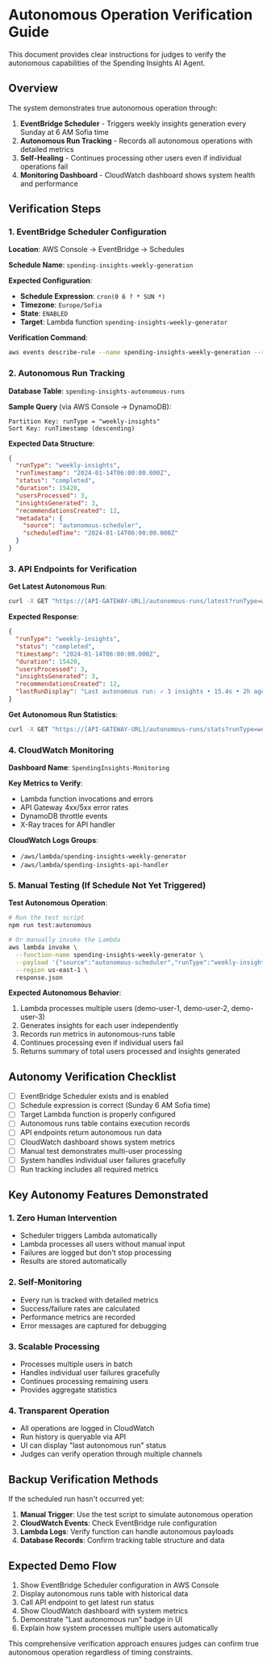 # Autonomous Operation Verification Guide

This document provides clear instructions for judges to verify the autonomous capabilities of the Spending Insights AI Agent.

## Overview

The system demonstrates true autonomous operation through:
1. **EventBridge Scheduler** - Triggers weekly insights generation every Sunday at 6 AM Sofia time
2. **Autonomous Run Tracking** - Records all autonomous operations with detailed metrics
3. **Self-Healing** - Continues processing other users even if individual operations fail
4. **Monitoring Dashboard** - CloudWatch dashboard shows system health and performance

## Verification Steps

### 1. EventBridge Scheduler Configuration

**Location**: AWS Console → EventBridge → Schedules

**Schedule Name**: `spending-insights-weekly-generation`

**Expected Configuration**:
- **Schedule Expression**: `cron(0 6 ? * SUN *)`
- **Timezone**: `Europe/Sofia`
- **State**: `ENABLED`
- **Target**: Lambda function `spending-insights-weekly-generator`

**Verification Command**:
```bash
aws events describe-rule --name spending-insights-weekly-generation --region us-east-1
```

### 2. Autonomous Run Tracking

**Database Table**: `spending-insights-autonomous-runs`

**Sample Query** (via AWS Console → DynamoDB):
```
Partition Key: runType = "weekly-insights"
Sort Key: runTimestamp (descending)
```

**Expected Data Structure**:
```json
{
  "runType": "weekly-insights",
  "runTimestamp": "2024-01-14T06:00:00.000Z",
  "status": "completed",
  "duration": 15420,
  "usersProcessed": 3,
  "insightsGenerated": 3,
  "recommendationsCreated": 12,
  "metadata": {
    "source": "autonomous-scheduler",
    "scheduledTime": "2024-01-14T06:00:00.000Z"
  }
}
```

### 3. API Endpoints for Verification

**Get Latest Autonomous Run**:
```bash
curl -X GET "https://[API-GATEWAY-URL]/autonomous-runs/latest?runType=weekly-insights"
```

**Expected Response**:
```json
{
  "runType": "weekly-insights",
  "status": "completed",
  "timestamp": "2024-01-14T06:00:00.000Z",
  "duration": 15420,
  "usersProcessed": 3,
  "insightsGenerated": 3,
  "recommendationsCreated": 12,
  "lastRunDisplay": "Last autonomous run: ✓ 3 insights • 15.4s • 2h ago"
}
```

**Get Autonomous Run Statistics**:
```bash
curl -X GET "https://[API-GATEWAY-URL]/autonomous-runs/stats?runType=weekly-insights&days=7"
```

### 4. CloudWatch Monitoring

**Dashboard Name**: `SpendingInsights-Monitoring`

**Key Metrics to Verify**:
- Lambda function invocations and errors
- API Gateway 4xx/5xx error rates
- DynamoDB throttle events
- X-Ray traces for API handler

**CloudWatch Logs Groups**:
- `/aws/lambda/spending-insights-weekly-generator`
- `/aws/lambda/spending-insights-api-handler`

### 5. Manual Testing (If Schedule Not Yet Triggered)

**Test Autonomous Operation**:
```bash
# Run the test script
npm run test:autonomous

# Or manually invoke the Lambda
aws lambda invoke \
  --function-name spending-insights-weekly-generator \
  --payload '{"source":"autonomous-scheduler","runType":"weekly-insights","timestamp":"2024-01-14T06:00:00.000Z"}' \
  --region us-east-1 \
  response.json
```

**Expected Autonomous Behavior**:
1. Lambda processes multiple users (demo-user-1, demo-user-2, demo-user-3)
2. Generates insights for each user independently
3. Records run metrics in autonomous-runs table
4. Continues processing even if individual users fail
5. Returns summary of total users processed and insights generated

## Autonomy Verification Checklist

- [ ] EventBridge Scheduler exists and is enabled
- [ ] Schedule expression is correct (Sunday 6 AM Sofia time)
- [ ] Target Lambda function is properly configured
- [ ] Autonomous runs table contains execution records
- [ ] API endpoints return autonomous run data
- [ ] CloudWatch dashboard shows system metrics
- [ ] Manual test demonstrates multi-user processing
- [ ] System handles individual user failures gracefully
- [ ] Run tracking includes all required metrics

## Key Autonomy Features Demonstrated

### 1. **Zero Human Intervention**
- Scheduler triggers Lambda automatically
- Lambda processes all users without manual input
- Failures are logged but don't stop processing
- Results are stored automatically

### 2. **Self-Monitoring**
- Every run is tracked with detailed metrics
- Success/failure rates are calculated
- Performance metrics are recorded
- Error messages are captured for debugging

### 3. **Scalable Processing**
- Processes multiple users in batch
- Handles individual user failures gracefully
- Continues processing remaining users
- Provides aggregate statistics

### 4. **Transparent Operation**
- All operations are logged in CloudWatch
- Run history is queryable via API
- UI can display "last autonomous run" status
- Judges can verify operation through multiple channels

## Backup Verification Methods

If the scheduled run hasn't occurred yet:

1. **Manual Trigger**: Use the test script to simulate autonomous operation
2. **CloudWatch Events**: Check EventBridge rule configuration
3. **Lambda Logs**: Verify function can handle autonomous payloads
4. **Database Records**: Confirm tracking table structure and data

## Expected Demo Flow

1. Show EventBridge Scheduler configuration in AWS Console
2. Display autonomous runs table with historical data
3. Call API endpoint to get latest run status
4. Show CloudWatch dashboard with system metrics
5. Demonstrate "Last autonomous run" badge in UI
6. Explain how system processes multiple users automatically

This comprehensive verification approach ensures judges can confirm true autonomous operation regardless of timing constraints.